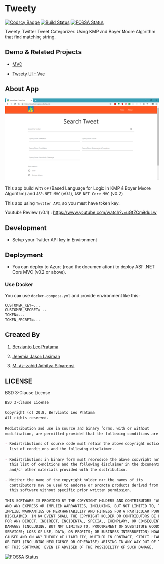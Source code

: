 # Tweety

[![Codacy Badge](https://api.codacy.com/project/badge/Grade/c130ac1728cd4caa94c8a0213a105336)](https://app.codacy.com/app/berviantoleo/tweety?utm_source=github.com&utm_medium=referral&utm_content=berv-uni-project/tweety&utm_campaign=Badge_Grade_Settings)
[![Build Status](https://travis-ci.org/berv-uni-project/tweety.svg?branch=master)](https://travis-ci.org/berv-uni-project/tweety)
[![FOSSA Status](https://app.fossa.io/api/projects/git%2Bgithub.com%2Fberv-uni-project%2Ftweety.svg?type=shield)](https://app.fossa.io/projects/git%2Bgithub.com%2Fberv-uni-project%2Ftweety?ref=badge_shield)

Tweety, Twitter Tweet Categorizer. Using KMP and Boyer Moore Algorithm that find matching string.

## Demo & Related Projects

- [MVC](https://tweetycore.azurewebsites.net/)

- [Tweety UI - Vue](https://berv-uni-project.github.io/tweety/)

## About App

![Main Screen](./content/main-screen.png)

This app build with `C#` (Based Language for Logic in KMP & Boyer Moore Algorithm) and `ASP.NET MVC` (v0.1), `ASP.NET Core MVC` (v0.2).

This app using `Twitter API`, so you must have token key.

Youtube Review (v0.1) : https://www.youtube.com/watch?v=uGtZCm9duLw

## Development

- Setup your Twitter API key in Environment

## Deployment

- You can deploy to Azure (read the documentation) to deploy ASP .NET Core MVC (v0.2 or above).

### Use Docker

You can use `docker-compose.yml` and provide environment like this:

```env
CUSTOMER_KEY=...
CUSTOMER_SECRET=...
TOKEN=...
TOKEN_SECRET=...
```

## Created By

1. [Bervianto Leo Pratama](https://github.com/berviantoleo)

2. [Jeremia Jason Lasiman](http://github.com/JeremiaJ)

3. [M. Az-zahid Adhitya Silparensi](https://github.com/Azzahid)

## LICENSE

BSD 3-Clause License

```markdown
BSD 3-Clause License

Copyright (c) 2018, Bervianto Leo Pratama
All rights reserved.

Redistribution and use in source and binary forms, with or without
modification, are permitted provided that the following conditions are met:

- Redistributions of source code must retain the above copyright notice, this
  list of conditions and the following disclaimer.

- Redistributions in binary form must reproduce the above copyright notice,
  this list of conditions and the following disclaimer in the documentation
  and/or other materials provided with the distribution.

- Neither the name of the copyright holder nor the names of its
  contributors may be used to endorse or promote products derived from
  this software without specific prior written permission.

THIS SOFTWARE IS PROVIDED BY THE COPYRIGHT HOLDERS AND CONTRIBUTORS "AS IS"
AND ANY EXPRESS OR IMPLIED WARRANTIES, INCLUDING, BUT NOT LIMITED TO, THE
IMPLIED WARRANTIES OF MERCHANTABILITY AND FITNESS FOR A PARTICULAR PURPOSE ARE
DISCLAIMED. IN NO EVENT SHALL THE COPYRIGHT HOLDER OR CONTRIBUTORS BE LIABLE
FOR ANY DIRECT, INDIRECT, INCIDENTAL, SPECIAL, EXEMPLARY, OR CONSEQUENTIAL
DAMAGES (INCLUDING, BUT NOT LIMITED TO, PROCUREMENT OF SUBSTITUTE GOODS OR
SERVICES; LOSS OF USE, DATA, OR PROFITS; OR BUSINESS INTERRUPTION) HOWEVER
CAUSED AND ON ANY THEORY OF LIABILITY, WHETHER IN CONTRACT, STRICT LIABILITY,
OR TORT (INCLUDING NEGLIGENCE OR OTHERWISE) ARISING IN ANY WAY OUT OF THE USE
OF THIS SOFTWARE, EVEN IF ADVISED OF THE POSSIBILITY OF SUCH DAMAGE.
```


[![FOSSA Status](https://app.fossa.io/api/projects/git%2Bgithub.com%2Fberv-uni-project%2Ftweety.svg?type=large)](https://app.fossa.io/projects/git%2Bgithub.com%2Fberv-uni-project%2Ftweety?ref=badge_large)